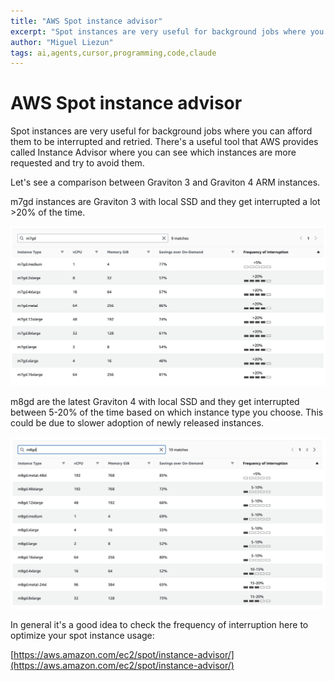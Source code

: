 ```yaml
---
title: "AWS Spot instance advisor"
excerpt: "Spot instances are very useful for background jobs where you can afford them to be interrupted and retried. There's a useful tool that AWS provides called Instance Advisor where you can see which instances are more requested and try to avoid them."
author: "Miguel Liezun"
tags: ai,agents,cursor,programming,code,claude
---
```


# AWS Spot instance advisor

Spot instances are very useful for background jobs where you can afford them to be interrupted and retried. There's a useful tool that AWS provides called Instance Advisor where you can see which instances are more requested and try to avoid them.

Let's see a comparison between Graviton 3 and Graviton 4 ARM instances.

m7gd instances are Graviton 3 with local SSD and they get interrupted a lot >20% of the time.

![Graviton 3](/assets/images/aws-spot-instances/m7gd.png)

m8gd are the latest Graviton 4 with local SSD and they get interrupted between 5-20% of the time based on which instance type you choose. This could be due to slower adoption of newly released instances.

![Graviton 4](/assets/images/aws-spot-instances/m8gd.png)


In general it's a good idea to check the frequency of interruption here to optimize your spot instance usage:

[https://aws.amazon.com/ec2/spot/instance-advisor/](https://aws.amazon.com/ec2/spot/instance-advisor/)
